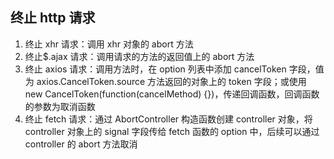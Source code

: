 ## 终止 http 请求

1. 终止 xhr 请求：调用 xhr 对象的 abort 方法
2. 终止$.ajax 请求：调用请求的方法的返回值上的 abort 方法
3. 终止 axios 请求：调用方法时，在 option 列表中添加 cancelToken 字段，值为 axios.CancelToken.source 方法返回的对象上的 token 字段；或使用 new CancelToken(function(cancelMethod) {})，传递回调函数，回调函数的参数为取消函数
4. 终止 fetch 请求：通过 AbortController 构造函数创建 controller 对象，将 controller 对象上的 signal 字段传给 fetch 函数的 option 中，后续可以通过 controller 的 abort 方法取消
